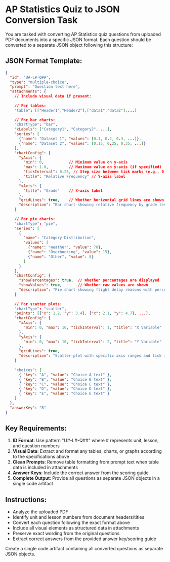 # AP Statistics Quiz to JSON Conversion Task

You are tasked with converting AP Statistics quiz questions from uploaded PDF documents into a specific JSON format. Each question should be converted to a separate JSON object following this structure:
##
## JSON Format Template:
```json
{
  "id": "U#-L#-Q##",
  "type": "multiple-choice",
  "prompt": "Question text here",
  "attachments": {
    // Include visual data if present:
    
    // For tables:
    "table": [["Header1","Header2"],["data1","data2"],...]
    
    // For bar charts:
    "chartType": "bar",
    "xLabels": ["Category1", "Category2", ...],
    "series": [
      {"name": "Dataset 1", "values": [0.1, 0.2, 0.3, ...]},
      {"name": "Dataset 2", "values": [0.15, 0.25, 0.35, ...]}
    ],
    "chartConfig": {
      "yAxis": {
        "min": 0,           // Minimum value on y-axis
        "max": 1.0,         // Maximum value on y-axis (if specified)
        "tickInterval": 0.25, // Step size between tick marks (e.g., 0.1, 0.25, 0.5)
        "title": "Relative Frequency" // Y-axis label
      },
      "xAxis": {
        "title": "Grade"    // X-axis label
      },
      "gridLines": true,    // Whether horizontal grid lines are shown
      "description": "Bar chart showing relative frequency by grade level with tick marks every 0.25"
    }
    
    // For pie charts:
    "chartType": "pie",
    "series": [
      {
        "name": "Category Distribution",
        "values": [
          {"name": "Weather", "value": 70},
          {"name": "Overbooking", "value": 15},
          {"name": "Other", "value": 8}
        ]
      }
    ],
    "chartConfig": {
      "showPercentages": true,  // Whether percentages are displayed
      "showValues": true,       // Whether raw values are shown
      "description": "Pie chart showing flight delay reasons with percentages"
    }
    
    // For scatter plots:
    "chartType": "scatter",
    "points": [{"x": 1.2, "y": 3.4}, {"x": 2.1, "y": 4.7}, ...],
    "chartConfig": {
      "xAxis": {
        "min": 0, "max": 10, "tickInterval": 1, "title": "X Variable"
      },
      "yAxis": {
        "min": 0, "max": 10, "tickInterval": 2, "title": "Y Variable"
      },
      "gridLines": true,
      "description": "Scatter plot with specific axis ranges and tick intervals"
    }
    
    "choices": [
      { "key": "A", "value": "Choice A text" },
      { "key": "B", "value": "Choice B text" },
      { "key": "C", "value": "Choice C text" },
      { "key": "D", "value": "Choice D text" },
      { "key": "E", "value": "Choice E text" }
    ]
  },
  "answerKey": "B"
}
```

## Key Requirements:
1. **ID Format**: Use pattern "U#-L#-Q##" where # represents unit, lesson, and question numbers
2. **Visual Data**: Extract and format any tables, charts, or graphs according to the specifications above
3. **Clean Prompts**: Remove table formatting from prompt text when table data is included in attachments
4. **Answer Keys**: Include the correct answer from the scoring guide
5. **Complete Output**: Provide all questions as separate JSON objects in a single code artifact

## Instructions:
- Analyze the uploaded PDF
- Identify unit and lesson numbers from document headers/titles
- Convert each question following the exact format above
- Include all visual elements as structured data in attachments
- Preserve exact wording from the original questions
- Extract correct answers from the provided answer key/scoring guide

Create a single code artifact containing all converted questions as separate JSON objects.